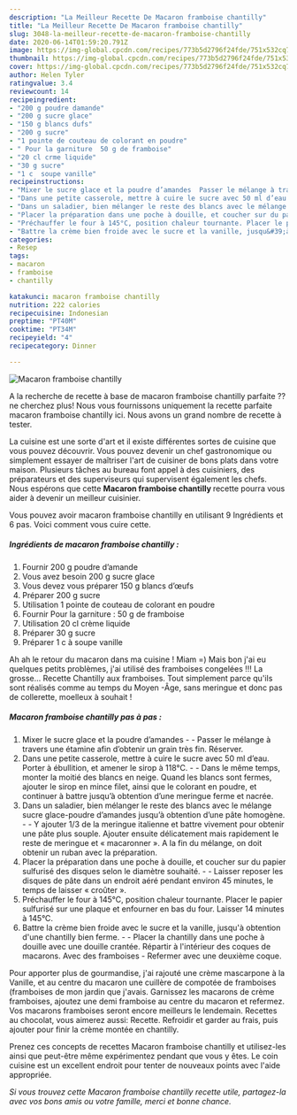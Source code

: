 ```yaml
---
description: "La Meilleur Recette De Macaron framboise chantilly"
title: "La Meilleur Recette De Macaron framboise chantilly"
slug: 3048-la-meilleur-recette-de-macaron-framboise-chantilly
date: 2020-06-14T01:59:20.791Z
image: https://img-global.cpcdn.com/recipes/773b5d2796f24fde/751x532cq70/macaron-framboise-chantilly-photo-principale-de-la-recette.jpg
thumbnail: https://img-global.cpcdn.com/recipes/773b5d2796f24fde/751x532cq70/macaron-framboise-chantilly-photo-principale-de-la-recette.jpg
cover: https://img-global.cpcdn.com/recipes/773b5d2796f24fde/751x532cq70/macaron-framboise-chantilly-photo-principale-de-la-recette.jpg
author: Helen Tyler
ratingvalue: 3.4
reviewcount: 14
recipeingredient:
- "200 g poudre damande"
- "200 g sucre glace"
- "150 g blancs dufs"
- "200 g sucre"
- "1 pointe de couteau de colorant en poudre"
- " Pour la garniture  50 g de framboise"
- "20 cl crme liquide"
- "30 g sucre"
- "1 c  soupe vanille"
recipeinstructions:
- "Mixer le sucre glace et la poudre d’amandes  Passer le mélange à travers une étamine afin d’obtenir un grain très fin. Réserver."
- "Dans une petite casserole, mettre à cuire le sucre avec 50 ml d’eau. Porter à ébullition, et amener le sirop à 118°C.   Dans le même temps, monter la moitié des blancs en neige. Quand les blancs sont fermes, ajouter le sirop en mince filet, ainsi que le colorant en poudre, et continuer à battre jusqu’à obtention d’une meringue ferme et nacrée."
- "Dans un saladier, bien mélanger le reste des blancs avec le mélange sucre glace-poudre d’amandes jusqu’à obtention d’une pâte homogène.   Y ajouter 1/3 de la meringue italienne et battre vivement pour obtenir une pâte plus souple. Ajouter ensuite délicatement mais rapidement le reste de meringue et « macaronner ». A la fin du mélange, on doit obtenir un ruban avec la préparation."
- "Placer la préparation dans une poche à douille, et coucher sur du papier sulfurisé des disques selon le diamètre souhaité.   Laisser reposer les disques de pâte dans un endroit aéré pendant environ 45 minutes, le temps de laisser « croûter »."
- "Préchauffer le four à 145°C, position chaleur tournante. Placer le papier sulfurisé sur une plaque et enfourner en bas du four. Laisser 14 minutes à 145°C."
- "Battre la crème bien froide avec le sucre et la vanille, jusqu&#39;à obtention d&#39;une chantilly bien ferme.   Placer la chantilly dans une poche à douille avec une douille crantée. Répartir à l&#39;intérieur des coques de macarons. Avec des framboises  Refermer avec une deuxième coque."
categories:
- Resep
tags:
- macaron
- framboise
- chantilly

katakunci: macaron framboise chantilly 
nutrition: 222 calories
recipecuisine: Indonesian
preptime: "PT40M"
cooktime: "PT34M"
recipeyield: "4"
recipecategory: Dinner

---
```



![Macaron framboise chantilly](https://img-global.cpcdn.com/recipes/773b5d2796f24fde/751x532cq70/macaron-framboise-chantilly-photo-principale-de-la-recette.jpg)

A la recherche de recette à base de macaron framboise chantilly parfaite ?? ne cherchez plus! Nous vous fournissons uniquement la recette parfaite macaron framboise chantilly ici. Nous avons un grand nombre de recette à tester.

La cuisine est une sorte d'art et il existe différentes sortes de cuisine que vous pouvez découvrir. Vous pouvez devenir un chef gastronomique ou simplement essayer de maîtriser l'art de cuisiner de bons plats dans votre maison. Plusieurs tâches au bureau font appel à des cuisiniers, des préparateurs et des superviseurs qui supervisent également les chefs. Nous espérons que cette <strong> Macaron framboise chantilly </strong> recette pourra vous aider à devenir un meilleur cuisinier.

<!--inarticleads1-->

Vous pouvez avoir macaron framboise chantilly en utilisant 9 Ingrédients et 6 pas. Voici comment vous cuire cette.

##### Ingrédients de macaron framboise chantilly :

1. Fournir 200 g poudre d’amande
1. Vous avez besoin 200 g sucre glace
1. Vous devez vous préparer 150 g blancs d’œufs
1. Préparer 200 g sucre
1. Utilisation 1 pointe de couteau de colorant en poudre
1. Fournir  Pour la garniture : 50 g de framboise
1. Utilisation 20 cl crème liquide
1. Préparer 30 g sucre
1. Préparer 1 c à soupe vanille


Ah ah le retour du macaron dans ma cuisine ! Miam =) Mais bon j&#39;ai eu quelques petits problèmes, j&#39;ai utilisé des framboises congelées !!! La grosse… Recette Chantilly aux framboises. Tout simplement parce qu&#39;ils sont réalisés comme au temps du Moyen -Âge, sans meringue et donc pas de collerette, moelleux à souhait ! 

<!--inarticleads2-->

##### Macaron framboise chantilly pas à pas :

1. Mixer le sucre glace et la poudre d’amandes -  - Passer le mélange à travers une étamine afin d’obtenir un grain très fin. Réserver.
1. Dans une petite casserole, mettre à cuire le sucre avec 50 ml d’eau. Porter à ébullition, et amener le sirop à 118°C.  -  - Dans le même temps, monter la moitié des blancs en neige. Quand les blancs sont fermes, ajouter le sirop en mince filet, ainsi que le colorant en poudre, et continuer à battre jusqu’à obtention d’une meringue ferme et nacrée.
1. Dans un saladier, bien mélanger le reste des blancs avec le mélange sucre glace-poudre d’amandes jusqu’à obtention d’une pâte homogène.  -  - Y ajouter 1/3 de la meringue italienne et battre vivement pour obtenir une pâte plus souple. Ajouter ensuite délicatement mais rapidement le reste de meringue et « macaronner ». A la fin du mélange, on doit obtenir un ruban avec la préparation.
1. Placer la préparation dans une poche à douille, et coucher sur du papier sulfurisé des disques selon le diamètre souhaité.  -  - Laisser reposer les disques de pâte dans un endroit aéré pendant environ 45 minutes, le temps de laisser « croûter ».
1. Préchauffer le four à 145°C, position chaleur tournante. Placer le papier sulfurisé sur une plaque et enfourner en bas du four. Laisser 14 minutes à 145°C.
1. Battre la crème bien froide avec le sucre et la vanille, jusqu&#39;à obtention d&#39;une chantilly bien ferme.  -  - Placer la chantilly dans une poche à douille avec une douille crantée. Répartir à l&#39;intérieur des coques de macarons. Avec des framboises  - Refermer avec une deuxième coque.


Pour apporter plus de gourmandise, j&#39;ai rajouté une crème mascarpone à la Vanille, et au centre du macaron une cuillère de compotée de framboises (framboises de mon jardin que j&#39;avais. Garnissez les macarons de crème framboises, ajoutez une demi framboise au centre du macaron et refermez. Vos macarons framboises seront encore meilleurs le lendemain. Recettes au chocolat, vous aimerez aussi: Recette. Refroidir et garder au frais, puis ajouter pour finir la crème montée en chantilly. 

<!--inarticleads1-->

<p>
Prenez ces concepts de recettes Macaron framboise chantilly et utilisez-les ainsi que peut-être même expérimentez pendant que vous y êtes. Le coin cuisine est un excellent endroit pour tenter de nouveaux points avec l'aide appropriée.
</p>

<p>
<i>Si vous trouvez cette Macaron framboise chantilly recette utile, partagez-la avec vos bons amis ou votre famille, merci et bonne chance.</i>
</p>
